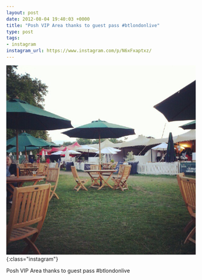 ```yaml
---
layout: post
date: 2012-08-04 19:40:03 +0000
title: "Posh VIP Area thanks to guest pass #btlondonlive"
type: post
tags:
- instagram
instagram_url: https://www.instagram.com/p/N6xFxaptxz/
---
```


![Instagram - N6xFxaptxz](/img/N6xFxaptxz.jpg){:class="instagram"}

Posh VIP Area thanks to guest pass #btlondonlive
